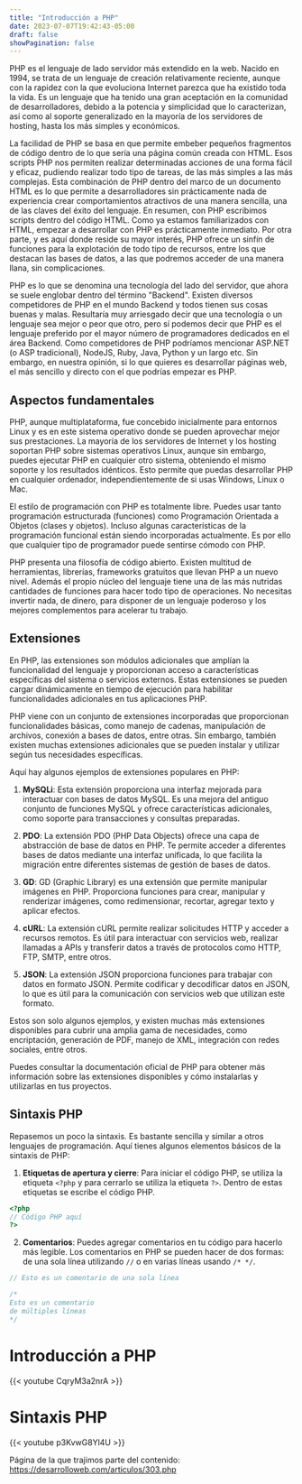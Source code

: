 ```yaml
---
title: "Introducción a PHP"
date: 2023-07-07T19:42:43-05:00
draft: false
showPagination: false
---
```


PHP es el lenguaje de lado servidor más extendido en la web. Nacido en 1994, se trata de un lenguaje de creación relativamente reciente, aunque con la rapidez con la que evoluciona Internet parezca que ha existido toda la vida. Es un lenguaje que ha tenido una gran aceptación en la comunidad de desarrolladores, debido a la potencia y simplicidad que lo caracterizan, así como al soporte generalizado en la mayoría de los servidores de hosting, hasta los más simples y económicos.

La facilidad de PHP se basa en que permite embeber pequeños fragmentos de código dentro de lo que sería una página común creada con HTML. Esos scripts PHP nos permiten realizar determinadas acciones de una forma fácil y eficaz, pudiendo realizar todo tipo de tareas, de las más simples a las más complejas. Esta combinación de PHP dentro del marco de un documento HTML es lo que permite a desarrolladores sin prácticamente nada de experiencia crear comportamientos atractivos de una manera sencilla, una de las claves del éxito del lenguaje. En resumen, con PHP escribimos scripts dentro del código HTML. Como ya estamos familiarizados con HTML, empezar a desarrollar con PHP es prácticamente inmediato. Por otra parte, y es aquí donde reside su mayor interés, PHP ofrece un sinfín de funciones para la explotación de todo tipo de recursos, entre los que destacan las bases de datos, a las que podremos acceder de una manera llana, sin complicaciones.

PHP es lo que se denomina una tecnología del lado del servidor, que ahora se suele englobar dentro del término "Backend". Existen diversos competidores de PHP en el mundo Backend y todos tienen sus cosas buenas y malas. Resultaría muy arriesgado decir que una tecnología o un lenguaje sea mejor o peor que otro, pero sí podemos decir que PHP es el lenguaje preferido por el mayor número de programadores dedicados en el área Backend. Como competidores de PHP podríamos mencionar ASP.NET (o ASP tradicional), NodeJS, Ruby, Java, Python y un largo etc. Sin embargo, en nuestra opinión, si lo que quieres es desarrollar páginas web, el más sencillo y directo con el que podrías empezar es PHP.

## Aspectos fundamentales

PHP, aunque multiplataforma, fue concebido inicialmente para entornos Linux y es en este sistema operativo donde se pueden aprovechar mejor sus prestaciones. La mayoría de los servidores de Internet y los hosting soportan PHP sobre sistemas operativos Linux, aunque sin embargo, puedes ejecutar PHP en cualquier otro sistema, obteniendo el mismo soporte y los resultados idénticos. Esto permite que puedas desarrollar PHP en cualquier ordenador, independientemente de si usas Windows, Linux o Mac.

El estilo de programación con PHP es totalmente libre. Puedes usar tanto programación estructurada (funciones) como Programación Orientada a Objetos (clases y objetos). Incluso algunas características de la programación funcional están siendo incorporadas actualmente. Es por ello que cualquier tipo de programador puede sentirse cómodo con PHP.

PHP presenta una filosofía de código abierto. Existen multitud de herramientas, librerías, frameworks gratuitos que llevan PHP a un nuevo nivel. Además el propio núcleo del lenguaje tiene una de las más nutridas cantidades de funciones para hacer todo tipo de operaciones. No necesitas invertir nada, de dinero, para disponer de un lenguaje poderoso y los mejores complementos para acelerar tu trabajo.

## Extensiones

En PHP, las extensiones son módulos adicionales que amplían la funcionalidad del lenguaje y proporcionan acceso a características específicas del sistema o servicios externos. Estas extensiones se pueden cargar dinámicamente en tiempo de ejecución para habilitar funcionalidades adicionales en tus aplicaciones PHP.

PHP viene con un conjunto de extensiones incorporadas que proporcionan funcionalidades básicas, como manejo de cadenas, manipulación de archivos, conexión a bases de datos, entre otras. Sin embargo, también existen muchas extensiones adicionales que se pueden instalar y utilizar según tus necesidades específicas.

Aquí hay algunos ejemplos de extensiones populares en PHP:

1. **MySQLi**: Esta extensión proporciona una interfaz mejorada para interactuar con bases de datos MySQL. Es una mejora del antiguo conjunto de funciones MySQL y ofrece características adicionales, como soporte para transacciones y consultas preparadas.

2. **PDO**: La extensión PDO (PHP Data Objects) ofrece una capa de abstracción de base de datos en PHP. Te permite acceder a diferentes bases de datos mediante una interfaz unificada, lo que facilita la migración entre diferentes sistemas de gestión de bases de datos.

3. **GD**: GD (Graphic Library) es una extensión que permite manipular imágenes en PHP. Proporciona funciones para crear, manipular y renderizar imágenes, como redimensionar, recortar, agregar texto y aplicar efectos.

4. **cURL**: La extensión cURL permite realizar solicitudes HTTP y acceder a recursos remotos. Es útil para interactuar con servicios web, realizar llamadas a APIs y transferir datos a través de protocolos como HTTP, FTP, SMTP, entre otros.

5. **JSON**: La extensión JSON proporciona funciones para trabajar con datos en formato JSON. Permite codificar y decodificar datos en JSON, lo que es útil para la comunicación con servicios web que utilizan este formato.

Estos son solo algunos ejemplos, y existen muchas más extensiones disponibles para cubrir una amplia gama de necesidades, como encriptación, generación de PDF, manejo de XML, integración con redes sociales, entre otros.

Puedes consultar la documentación oficial de PHP para obtener más información sobre las extensiones disponibles y cómo instalarlas y utilizarlas en tus proyectos.

## Sintaxis PHP

Repasemos un poco la sintaxis. Es bastante sencilla y similar a otros lenguajes de programación. Aquí tienes algunos elementos básicos de la sintaxis de PHP:

1. **Etiquetas de apertura y cierre**: Para iniciar el código PHP, se utiliza la etiqueta `<?php` y para cerrarlo se utiliza la etiqueta `?>`. Dentro de estas etiquetas se escribe el código PHP.

```php
<?php
// Código PHP aquí
?>
```

2. **Comentarios**: Puedes agregar comentarios en tu código para hacerlo más legible. Los comentarios en PHP se pueden hacer de dos formas: de una sola línea utilizando `//` o en varias líneas usando `/* */`.

```php
// Esto es un comentario de una sola línea

/*
Esto es un comentario
de múltiples líneas
*/
```

# Introducción a PHP

{{< youtube CqryM3a2nrA >}}

# Sintaxis PHP

{{< youtube p3KvwG8Yl4U >}}

<footer>Página de la que trajimos parte del contenido: <a href="https://desarrolloweb.com/articulos/303.php" target="_blank">https://desarrolloweb.com/articulos/303.php</a></footer>
